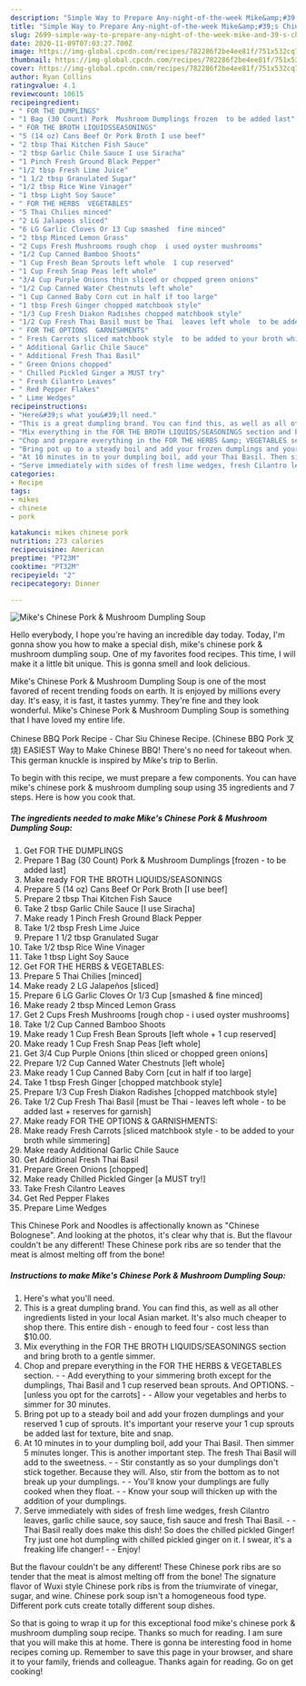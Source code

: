 ```yaml
---
description: "Simple Way to Prepare Any-night-of-the-week Mike&amp;#39;s Chinese Pork &amp;amp; Mushroom Dumpling Soup"
title: "Simple Way to Prepare Any-night-of-the-week Mike&amp;#39;s Chinese Pork &amp;amp; Mushroom Dumpling Soup"
slug: 2699-simple-way-to-prepare-any-night-of-the-week-mike-and-39-s-chinese-pork-and-amp-mushroom-dumpling-soup
date: 2020-11-09T07:03:27.700Z
image: https://img-global.cpcdn.com/recipes/782286f2be4ee81f/751x532cq70/mikes-chinese-pork-mushroom-dumpling-soup-recipe-main-photo.jpg
thumbnail: https://img-global.cpcdn.com/recipes/782286f2be4ee81f/751x532cq70/mikes-chinese-pork-mushroom-dumpling-soup-recipe-main-photo.jpg
cover: https://img-global.cpcdn.com/recipes/782286f2be4ee81f/751x532cq70/mikes-chinese-pork-mushroom-dumpling-soup-recipe-main-photo.jpg
author: Ryan Collins
ratingvalue: 4.1
reviewcount: 10615
recipeingredient:
- " FOR THE DUMPLINGS"
- "1 Bag (30 Count) Pork  Mushroom Dumplings frozen  to be added last"
- " FOR THE BROTH LIQUIDSSEASONINGS"
- "5 (14 oz) Cans Beef Or Pork Broth I use beef"
- "2 tbsp Thai Kitchen Fish Sauce"
- "2 tbsp Garlic Chile Sauce I use Siracha"
- "1 Pinch Fresh Ground Black Pepper"
- "1/2 tbsp Fresh Lime Juice"
- "1 1/2 tbsp Granulated Sugar"
- "1/2 tbsp Rice Wine Vinager"
- "1 tbsp Light Soy Sauce"
- " FOR THE HERBS  VEGETABLES"
- "5 Thai Chilies minced"
- "2 LG Jalapeos sliced"
- "6 LG Garlic Cloves Or 13 Cup smashed  fine minced"
- "2 tbsp Minced Lemon Grass"
- "2 Cups Fresh Mushrooms rough chop  i used oyster mushrooms"
- "1/2 Cup Canned Bamboo Shoots"
- "1 Cup Fresh Bean Sprouts left whole  1 cup reserved"
- "1 Cup Fresh Snap Peas left whole"
- "3/4 Cup Purple Onions thin sliced or chopped green onions"
- "1/2 Cup Canned Water Chestnuts left whole"
- "1 Cup Canned Baby Corn cut in half if too large"
- "1 tbsp Fresh Ginger chopped matchbook style"
- "1/3 Cup Fresh Diakon Radishes chopped matchbook style"
- "1/2 Cup Fresh Thai Basil must be Thai  leaves left whole  to be added last  reserves for garnish"
- " FOR THE OPTIONS  GARNISHMENTS"
- " Fresh Carrots sliced matchbook style  to be added to your broth while simmering"
- " Additional Garlic Chile Sauce"
- " Additional Fresh Thai Basil"
- " Green Onions chopped"
- " Chilled Pickled Ginger a MUST try"
- " Fresh Cilantro Leaves"
- " Red Pepper Flakes"
- " Lime Wedges"
recipeinstructions:
- "Here&#39;s what you&#39;ll need."
- "This is a great dumpling brand. You can find this, as well as all other ingredients listed in your local Asian market. It&#39;s also much cheaper to shop there. This entire dish - enough to feed four - cost less than $10.00."
- "Mix everything in the FOR THE BROTH LIQUIDS/SEASONINGS section and bring broth to a gentle simmer."
- "Chop and prepare everything in the FOR THE HERBS &amp; VEGETABLES section.   Add everything to your simmering broth except for the dumplings, Thai Basil and 1 cup reserved bean sprouts. And OPTIONS. [unless you opt for the carrots]  Allow your vegetables and herbs to simmer for 30 minutes."
- "Bring pot up to a steady boil and add your frozen dumplings and your reserved 1 cup of sprouts. It&#39;s important your reserve your 1 cup sprouts be added last for texture, bite and snap."
- "At 10 minutes in to your dumpling boil, add your Thai Basil. Then simmer 5 minutes longer. This is another important step. The fresh Thai Basil will add to the sweetness.   Stir constantly as so your dumplings don&#39;t stick together. Because they will. Also, stir from the bottom as to not break up your dumplings.  You&#39;ll know your dumplings are fully cooked when they float.  Know your soup will thicken up with the addition of your dumplings."
- "Serve immediately with sides of fresh lime wedges, fresh Cilantro leaves, garlic chilie sauce, soy sauce, fish sauce and fresh Thai Basil.   Thai Basil really does make this dish! So does the chilled pickled Ginger! Try just one hot dumpling with chilled pickled ginger on it. I swear, it&#39;s a freaking life changer!  Enjoy!"
categories:
- Recipe
tags:
- mikes
- chinese
- pork

katakunci: mikes chinese pork 
nutrition: 273 calories
recipecuisine: American
preptime: "PT23M"
cooktime: "PT32M"
recipeyield: "2"
recipecategory: Dinner

---
```



![Mike&#39;s Chinese Pork &amp; Mushroom Dumpling Soup](https://img-global.cpcdn.com/recipes/782286f2be4ee81f/751x532cq70/mikes-chinese-pork-mushroom-dumpling-soup-recipe-main-photo.jpg)

Hello everybody, I hope you're having an incredible day today. Today, I'm gonna show you how to make a special dish, mike&#39;s chinese pork &amp; mushroom dumpling soup. One of my favorites food recipes. This time, I will make it a little bit unique. This is gonna smell and look delicious.

Mike&#39;s Chinese Pork &amp; Mushroom Dumpling Soup is one of the most favored of recent trending foods on earth. It is enjoyed by millions every day. It's easy, it is fast, it tastes yummy. They're fine and they look wonderful. Mike&#39;s Chinese Pork &amp; Mushroom Dumpling Soup is something that I have loved my entire life.

Chinese BBQ Pork Recipe - Char Siu Chinese Recipe. (Chinese BBQ Pork 叉烧) EASIEST Way to Make Chinese BBQ! There&#39;s no need for takeout when. This german knuckle is inspired by Mike&#39;s trip to Berlin.


To begin with this recipe, we must prepare a few components. You can have mike&#39;s chinese pork &amp; mushroom dumpling soup using 35 ingredients and 7 steps. Here is how you cook that.

<!--inarticleads1-->

##### The ingredients needed to make Mike&#39;s Chinese Pork &amp; Mushroom Dumpling Soup:

1. Get  FOR THE DUMPLINGS
1. Prepare 1 Bag (30 Count) Pork &amp; Mushroom Dumplings [frozen - to be added last]
1. Make ready  FOR THE BROTH LIQUIDS/SEASONINGS
1. Prepare 5 (14 oz) Cans Beef Or Pork Broth [I use beef]
1. Prepare 2 tbsp Thai Kitchen Fish Sauce
1. Take 2 tbsp Garlic Chile Sauce [I use Siracha]
1. Make ready 1 Pinch Fresh Ground Black Pepper
1. Take 1/2 tbsp Fresh Lime Juice
1. Prepare 1 1/2 tbsp Granulated Sugar
1. Take 1/2 tbsp Rice Wine Vinager
1. Take 1 tbsp Light Soy Sauce
1. Get  FOR THE HERBS &amp; VEGETABLES:
1. Prepare 5 Thai Chilies [minced]
1. Make ready 2 LG Jalapeños [sliced]
1. Prepare 6 LG Garlic Cloves Or 1/3 Cup [smashed &amp; fine minced]
1. Make ready 2 tbsp Minced Lemon Grass
1. Get 2 Cups Fresh Mushrooms [rough chop - i used oyster mushrooms]
1. Take 1/2 Cup Canned Bamboo Shoots
1. Make ready 1 Cup Fresh Bean Sprouts [left whole + 1 cup reserved]
1. Make ready 1 Cup Fresh Snap Peas [left whole]
1. Get 3/4 Cup Purple Onions [thin sliced or chopped green onions]
1. Prepare 1/2 Cup Canned Water Chestnuts [left whole]
1. Make ready 1 Cup Canned Baby Corn [cut in half if too large]
1. Take 1 tbsp Fresh Ginger [chopped matchbook style]
1. Prepare 1/3 Cup Fresh Diakon Radishes [chopped matchbook style]
1. Take 1/2 Cup Fresh Thai Basil [must be Thai - leaves left whole - to be added last + reserves for garnish]
1. Make ready  FOR THE OPTIONS &amp; GARNISHMENTS:
1. Make ready  Fresh Carrots [sliced matchbook style - to be added to your broth while simmering]
1. Make ready  Additional Garlic Chile Sauce
1. Get  Additional Fresh Thai Basil
1. Prepare  Green Onions [chopped]
1. Make ready  Chilled Pickled Ginger [a MUST try!]
1. Take  Fresh Cilantro Leaves
1. Get  Red Pepper Flakes
1. Prepare  Lime Wedges


This Chinese Pork and Noodles is affectionally known as &#34;Chinese Bolognese&#34;. And looking at the photos, it&#39;s clear why that is. But the flavour couldn&#39;t be any different! These Chinese pork ribs are so tender that the meat is almost melting off from the bone! 

<!--inarticleads2-->

##### Instructions to make Mike&#39;s Chinese Pork &amp; Mushroom Dumpling Soup:

1. Here&#39;s what you&#39;ll need.
1. This is a great dumpling brand. You can find this, as well as all other ingredients listed in your local Asian market. It&#39;s also much cheaper to shop there. This entire dish - enough to feed four - cost less than $10.00.
1. Mix everything in the FOR THE BROTH LIQUIDS/SEASONINGS section and bring broth to a gentle simmer.
1. Chop and prepare everything in the FOR THE HERBS &amp; VEGETABLES section.  -  - Add everything to your simmering broth except for the dumplings, Thai Basil and 1 cup reserved bean sprouts. And OPTIONS. - [unless you opt for the carrots] -  - Allow your vegetables and herbs to simmer for 30 minutes.
1. Bring pot up to a steady boil and add your frozen dumplings and your reserved 1 cup of sprouts. It&#39;s important your reserve your 1 cup sprouts be added last for texture, bite and snap.
1. At 10 minutes in to your dumpling boil, add your Thai Basil. Then simmer 5 minutes longer. This is another important step. The fresh Thai Basil will add to the sweetness.  -  - Stir constantly as so your dumplings don&#39;t stick together. Because they will. Also, stir from the bottom as to not break up your dumplings. -  - You&#39;ll know your dumplings are fully cooked when they float. -  - Know your soup will thicken up with the addition of your dumplings.
1. Serve immediately with sides of fresh lime wedges, fresh Cilantro leaves, garlic chilie sauce, soy sauce, fish sauce and fresh Thai Basil.  -  - Thai Basil really does make this dish! So does the chilled pickled Ginger! Try just one hot dumpling with chilled pickled ginger on it. I swear, it&#39;s a freaking life changer! -  - Enjoy!


But the flavour couldn&#39;t be any different! These Chinese pork ribs are so tender that the meat is almost melting off from the bone! The signature flavor of Wuxi style Chinese pork ribs is from the triumvirate of vinegar, sugar, and wine. Chinese pork soup isn&#39;t a homogeneous food type. Different pork cuts create totally different soup dishes. 

So that is going to wrap it up for this exceptional food mike&#39;s chinese pork &amp; mushroom dumpling soup recipe. Thanks so much for reading. I am sure that you will make this at home. There is gonna be interesting food in home recipes coming up. Remember to save this page in your browser, and share it to your family, friends and colleague. Thanks again for reading. Go on get cooking!
